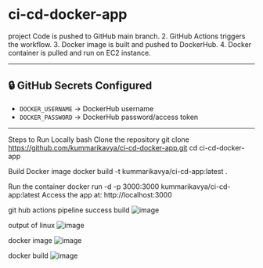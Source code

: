# ci-cd-docker-app
project
Code is pushed to GitHub main branch.
2. GitHub Actions triggers the workflow.
3. Docker image is built and pushed to DockerHub.
4. Docker container is pulled and run on EC2 instance.

---

## 🔒 GitHub Secrets Configured
- `DOCKER_USERNAME` → DockerHub username
- `DOCKER_PASSWORD` → DockerHub password/access token

---
 Steps to Run Locally
bash
 Clone the repository
git clone https://github.com/kummarikavya/ci-cd-docker-app.git
cd ci-cd-docker-app

Build Docker image
docker build -t kummarikavya/ci-cd-app:latest .

 Run the container
docker run -d -p 3000:3000 kummarikavya/ci-cd-app:latest
Access the app at:
http://localhost:3000

git hub actions pipeline success build ![image](https://github.com/user-attachments/assets/72abeaa4-ac35-4647-a449-f16c34d8670a)

output of linux ![image](https://github.com/user-attachments/assets/154536b3-730d-4e37-956a-d7ff4f9f3288)

docker image ![image](https://github.com/user-attachments/assets/bab02341-dbf5-45b1-bdbf-19e2c4605c3a)

docker build ![image](https://github.com/user-attachments/assets/2b9259f8-a634-489f-9126-e7f2ed993b99)
